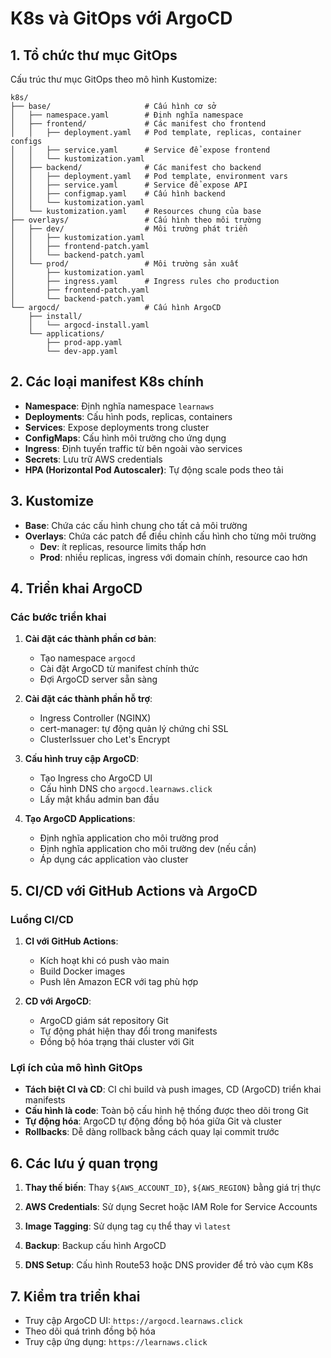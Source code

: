 # K8s và GitOps với ArgoCD

## 1. Tổ chức thư mục GitOps

Cấu trúc thư mục GitOps theo mô hình Kustomize:

```
k8s/
├── base/                     # Cấu hình cơ sở
│   ├── namespace.yaml        # Định nghĩa namespace
│   ├── frontend/             # Các manifest cho frontend
│   │   ├── deployment.yaml   # Pod template, replicas, container configs
│   │   ├── service.yaml      # Service để expose frontend
│   │   └── kustomization.yaml
│   ├── backend/              # Các manifest cho backend
│   │   ├── deployment.yaml   # Pod template, environment vars
│   │   ├── service.yaml      # Service để expose API
│   │   ├── configmap.yaml    # Cấu hình backend
│   │   └── kustomization.yaml
│   └── kustomization.yaml    # Resources chung của base
├── overlays/                 # Cấu hình theo môi trường
│   ├── dev/                  # Môi trường phát triển
│   │   ├── kustomization.yaml
│   │   ├── frontend-patch.yaml
│   │   └── backend-patch.yaml
│   └── prod/                 # Môi trường sản xuất
│       ├── kustomization.yaml
│       ├── ingress.yaml      # Ingress rules cho production
│       ├── frontend-patch.yaml
│       └── backend-patch.yaml
└── argocd/                   # Cấu hình ArgoCD
    ├── install/
    │   └── argocd-install.yaml
    └── applications/
        ├── prod-app.yaml
        └── dev-app.yaml
```

## 2. Các loại manifest K8s chính

- **Namespace**: Định nghĩa namespace `learnaws`
- **Deployments**: Cấu hình pods, replicas, containers
- **Services**: Expose deployments trong cluster
- **ConfigMaps**: Cấu hình môi trường cho ứng dụng
- **Ingress**: Định tuyến traffic từ bên ngoài vào services
- **Secrets**: Lưu trữ AWS credentials
- **HPA (Horizontal Pod Autoscaler)**: Tự động scale pods theo tải

## 3. Kustomize

- **Base**: Chứa các cấu hình chung cho tất cả môi trường
- **Overlays**: Chứa các patch để điều chỉnh cấu hình cho từng môi trường
  - **Dev**: ít replicas, resource limits thấp hơn
  - **Prod**: nhiều replicas, ingress với domain chính, resource cao hơn

## 4. Triển khai ArgoCD

### Các bước triển khai

1. **Cài đặt các thành phần cơ bản**:
   - Tạo namespace `argocd`
   - Cài đặt ArgoCD từ manifest chính thức
   - Đợi ArgoCD server sẵn sàng

2. **Cài đặt các thành phần hỗ trợ**:
   - Ingress Controller (NGINX)
   - cert-manager: tự động quản lý chứng chỉ SSL
   - ClusterIssuer cho Let's Encrypt

3. **Cấu hình truy cập ArgoCD**:
   - Tạo Ingress cho ArgoCD UI
   - Cấu hình DNS cho `argocd.learnaws.click`
   - Lấy mật khẩu admin ban đầu

4. **Tạo ArgoCD Applications**:
   - Định nghĩa application cho môi trường prod
   - Định nghĩa application cho môi trường dev (nếu cần)
   - Áp dụng các application vào cluster

## 5. CI/CD với GitHub Actions và ArgoCD

### Luồng CI/CD

1. **CI với GitHub Actions**:
   - Kích hoạt khi có push vào main
   - Build Docker images
   - Push lên Amazon ECR với tag phù hợp

2. **CD với ArgoCD**:
   - ArgoCD giám sát repository Git
   - Tự động phát hiện thay đổi trong manifests
   - Đồng bộ hóa trạng thái cluster với Git

### Lợi ích của mô hình GitOps

- **Tách biệt CI và CD**: CI chỉ build và push images, CD (ArgoCD) triển khai manifests
- **Cấu hình là code**: Toàn bộ cấu hình hệ thống được theo dõi trong Git
- **Tự động hóa**: ArgoCD tự động đồng bộ hóa giữa Git và cluster
- **Rollbacks**: Dễ dàng rollback bằng cách quay lại commit trước

## 6. Các lưu ý quan trọng

1. **Thay thế biến**: Thay `${AWS_ACCOUNT_ID}`, `${AWS_REGION}` bằng giá trị thực

2. **AWS Credentials**: Sử dụng Secret hoặc IAM Role for Service Accounts

3. **Image Tagging**: Sử dụng tag cụ thể thay vì `latest`

4. **Backup**: Backup cấu hình ArgoCD

5. **DNS Setup**: Cấu hình Route53 hoặc DNS provider để trỏ vào cụm K8s

## 7. Kiểm tra triển khai

- Truy cập ArgoCD UI: `https://argocd.learnaws.click`
- Theo dõi quá trình đồng bộ hóa
- Truy cập ứng dụng: `https://learnaws.click`



